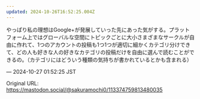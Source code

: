 ```yaml
---
updated: 2024-10-26T16:52:25.004Z
---
```


<p>やっぱり私の理想はGoogle+が発展していった先にあった気がする。プラットフォーム上ではグローバルな空間にトピックごとに大小さまざまなサークルが自由に作れて、1つのアカウントの投稿も1つ1つが適切に細かくカテゴリ分けできて、どの人も好きな人の好きなカテゴリの投稿だけを自由に選んで読むことができるの。（カテゴリにはどういう種類の気持ちが書かれているとかも含まれる）</p>

&mdash; 2024-10-27 01:52:25 JST

Original URL: https://mastodon.social/@sakuramochi0/113374759813480035
